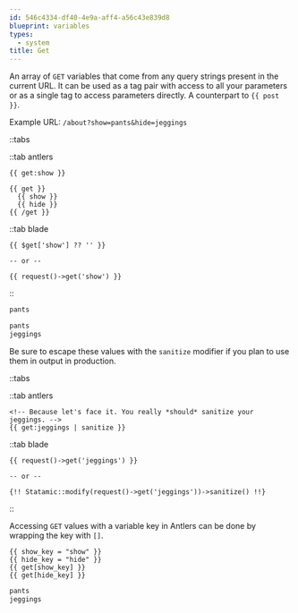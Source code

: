 ```yaml
---
id: 546c4334-df40-4e9a-aff4-a56c43e839d8
blueprint: variables
types:
  - system
title: Get
---
```

An array of `GET` variables that come from any query strings present in the current URL. It can be used as a tag pair with access to all your parameters or as a single tag to access parameters directly. A counterpart to `{{ post }}`.


Example URL: `/about?show=pants&hide=jeggings`

::tabs

::tab antlers
```antlers
{{ get:show }}

{{ get }}
  {{ show }}
  {{ hide }}
{{ /get }}

```
::tab blade
```blade
{{ $get['show'] ?? '' }}

-- or --

{{ request()->get('show') }}
```
::

```html
pants

pants
jeggings
```

Be sure to escape these values with the `sanitize` modifier if you plan to use them in output in production.

::tabs

::tab antlers
```antlers
<!-- Because let's face it. You really *should* sanitize your jeggings. -->
{{ get:jeggings | sanitize }}
```
::tab blade
```blade
{{ request()->get('jeggings') }}

-- or --

{!! Statamic::modify(request()->get('jeggings'))->sanitize() !!}
```
::

Accessing `GET` values with a variable key in Antlers can be done by wrapping the key with `[]`.

```antlers
{{ show_key = "show" }}
{{ hide_key = "hide" }}
{{ get[show_key] }}
{{ get[hide_key] }}
```

```html
pants
jeggings
```
